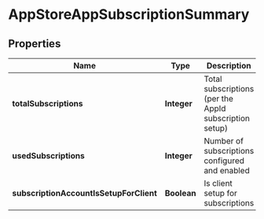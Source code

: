 
# AppStoreAppSubscriptionSummary

## Properties
Name | Type | Description | Notes
------------ | ------------- | ------------- | -------------
**totalSubscriptions** | **Integer** | Total subscriptions (per the AppId subscription setup) |  [optional]
**usedSubscriptions** | **Integer** | Number of subscriptions configured and enabled |  [optional]
**subscriptionAccountIsSetupForClient** | **Boolean** | Is client setup for subscriptions |  [optional]



